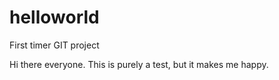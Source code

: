 # helloworld
First timer GIT project

Hi there everyone.  This is purely a test, but it makes me happy.
